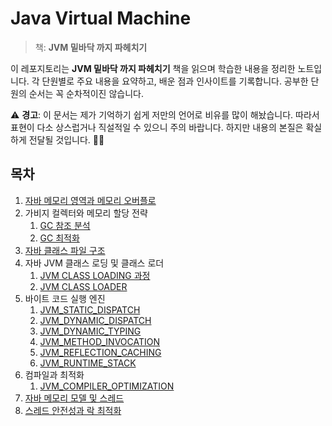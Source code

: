 # Java Virtual Machine

> 책: **JVM 밑바닥 까지 파헤치기**


이 레포지토리는 **JVM 밑바닥 까지 파헤치기** 책을 읽으며 학습한 내용을 정리한 노트입니다. 각 단원별로 주요 내용을 요약하고, 배운 점과 인사이트를 기록합니다.  공부한 단원의 순서는 꼭 순차적이진 않습니다.


⚠️ **경고**: 이 문서는 제가 기억하기 쉽게 저만의 언어로 비유를 많이 해놨습니다. 따라서 표현이 다소 상스럽거나 직설적일 수 있으니 주의 바랍니다. 하지만 내용의 본질은 확실하게 전달될 것입니다. 🧠🔥


## 목차

1. [자바 메모리 영역과 메모리 오버플로](src/main/java/com/ryuqq/chapter2/README.md)
2. 가비지 컬렉터와 메모리 할당 전략
   1. [GC 참조 분석](src/main/java/com/ryuqq/chapter3/JVM_GC_REFERENCE_ANALYSIS.md)
   2. [GC 최적화](src/main/java/com/ryuqq/chapter3/JVM_GC_OPTIMIZATION.md)
3. [자바 클래스 파일 구조](src/main/java/com/ryuqq/chapter6/CLASS_FILE_STRUCTURE.md)
4. 자바 JVM 클래스 로딩 및 클래스 로더
   1. [JVM CLASS LOADING 과정](src/main/java/com/ryuqq/chapter7/JVM_CLASS_LOADER.md)
   2. [JVM CLASS LOADER](src/main/java/com/ryuqq/chapter7/JVM_CLASS_LOADING.md)
5. 바이트 코드 실행 엔진
   1. [JVM_STATIC_DISPATCH](src/main/java/com/ryuqq/chapter8/JVM_STATIC_DISPATCH.md)
   2. [JVM_DYNAMIC_DISPATCH](src/main/java/com/ryuqq/chapter8/JVM_DYNAMIC_DISPATCH.md)
   3. [JVM_DYNAMIC_TYPING](src/main/java/com/ryuqq/chapter8/JVM_DYNAMIC_TYPING.md)
   4. [JVM_METHOD_INVOCATION](src/main/java/com/ryuqq/chapter8/JVM_METHOD_INVOCATION.md)
   5. [JVM_REFLECTION_CACHING](src/main/java/com/ryuqq/chapter8/JVM_REFLECTION_CACHING.md)
   6. [JVM_RUNTIME_STACK](src/main/java/com/ryuqq/chapter8/JVM_RUNTIME_STACK.md)
6. 컴파일과 최적화
   1. [JVM_COMPILER_OPTIMIZATION](src/main/java/com/ryuqq/chapter11/JVM_COMPILER_OPTIMIZATION.md)
7. [자바 메모리 모델 및 스레드](src/main/java/com/ryuqq/chapter12/JAVA_MEMORY_MODEL_THREAD.md)
8. [스레드 안전성과 락 최적화](src/main/java/com/ryuqq/chapter13/THREAD_SAFETY_LOCK_OPTIMIZATION.md)
